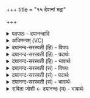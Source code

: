 +++
title = "१५ देवानां भद्रा"

+++
<details><summary>पदपाठः - दयानन्दादि</summary>

दे॒वाना॑म्। भ॒द्रा। सु॒म॒तिरिति॑ सुऽम॒तिः। ऋ॒जूय॒ताम्। ऋ॒जु॒य॒तामित्यृ॑जुऽय॒ताम्। दे॒वाना॑म्। रा॒तिः। अ॒भि। नः॒। नि। व॒र्त्त॒ता॒म्। दे॒वाना॑म्। स॒ख्यम्। उप॑। से॒दि॒म॒। आ। व॒यम्। दे॒वाः। नः॒। आयुः॑। प्र। ति॒र॒न्तु॒। जी॒वसे॑। १५।
</details>

<details><summary>अधिमन्त्रम् (VC)</summary>

- विद्वांसो देवता
- प्रजापतिर्ऋषिः
- जगती
- निषादः
</details>

<details><summary>दयानन्द-सरस्वती (हि) - विषयः</summary>

फिर उसी विषय को अगले मन्त्र में कहा है ॥
</details>

<details><summary>दयानन्द-सरस्वती (हि) - पदार्थः</summary>

पदार्थान्वयभाषाः -  हे मनुष्यो ! जैसे (देवानाम्) विद्वानों की (भद्रा) कल्याण करनेवाली (सुमतिः) उत्तम बुद्धि हम लोगों को और (ऋजूयताम्) कठिन विषयों को सरल करते हुए (देवानाम्) देनेवाले विद्वानों का (रातिः) विद्या आदि पदार्थों का देना (नः) हम लोगों को (अभि, नि, वर्त्तताम्) सब ओर से सिद्ध करे, सब गुणों से पूर्ण करे (वयम्) हम लोग (देवानाम्) विद्वानों की (सख्यम्) मित्रता को (उपा, सेदिम) अच्छे प्रकार पावें (देवाः) विद्वान् (नः) हम को (जीवसे) जीने के लिये (आयुः) जिस से प्राण का धारण होता, उस आयुर्दा को (प्र, तिरन्तु) पूरी भुगावें, वैसे तुम्हारे प्रति वर्त्ताव रक्खें ॥१५ ॥
</details>

<details><summary>दयानन्द-सरस्वती (हि) - भावार्थः</summary>

भावार्थभाषाः -  सब मनुष्यों को चाहिये कि पूर्ण शास्त्रवेत्ता विद्वानों के समीप से उत्तम बुद्धियों को पाकर ब्रह्मचर्य आश्रम से आयु को बढ़ा के सदैव धार्मिक जनों के साथ मित्रता रक्खें ॥१५ ॥
</details>

<details><summary>दयानन्द-सरस्वती (सं) - विषयः</summary>

पुनस्तमेव विषयमाह ॥
</details>

<details><summary>दयानन्द-सरस्वती (सं) - पदार्थः</summary>

पदार्थान्वयभाषाः -  हे मनुष्याः ! यथा देवानां भद्रा सुमतिरस्मानृजूयतां देवानां रातिर्नोऽस्मानभिनिवर्त्ततां वयं देवानां सख्यमुपासेदिम देवा नो जीवस आयुः प्रतिरन्तु तथा युष्मान् प्रतिवर्त्तन्ताम् ॥१५ ॥
</details>

<details><summary>दयानन्द-सरस्वती (सं) - भावार्थः</summary>

भावार्थभाषाः -  सर्वैर्मनुष्यैराप्तानां विदुषां सकाशात् प्रज्ञाः प्राप्य ब्रह्मचर्येणायुः संवर्ध्य सदैव धार्मिकैः सह मित्रता रक्षणीया ॥१५ ॥
</details>

<details><summary>सविता जोशी ← दयानन्दः (म) - भावार्थः</summary>

भावार्थभाषाः -  सर्व माणसांनी पूर्ण शस्रवेत्ते व विद्वान यांच्याकडून उत्तम बुद्धी प्राप्त करून ब्रह्मचर्य पालन करावे व आयुष्य वाढवावे व सदैव धार्मिक लोकांबरोबर मैत्री करावी.
</details>